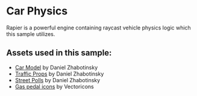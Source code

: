 # Car Physics
Rapier is a powerful engine containing raycast vehicle physics logic which this sample utilizes.

## Assets used in this sample:
- [Car Model](https://sketchfab.com/3d-models/60s-classic-american-suv-low-poly-model-22015d1863d6455aa31cfd738b972c50) by Daniel Zhabotinsky
- [Traffic Props](https://sketchfab.com/3d-models/light-poles-low-poly-prop-set-19d09422871a4c43ad2fdcb058833a0e) by Daniel Zhabotinsky
- [Street Polls](https://sketchfab.com/3d-models/highway-stuff-low-poly-prop-set-510081f7ad4e48898f40c9dcec895438) by Daniel Zhabotinsky
- [Gas pedal icons](https://thenounproject.com/icon/car-pedal-6673579/) by Vectoricons
